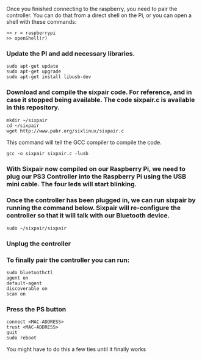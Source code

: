 Once you finished connecting to the raspberry, you need to pair the controller. You can do that from a direct shell on the Pi, or you can open a shell with these commands:
```
>> r = raspberrypi
>> openShell(r)
```
### Update the PI and add necessary libraries.
```
sudo apt-get update
sudo apt-get upgrade
sudo apt-get install libusb-dev
```
### Download and compile the sixpair code. For reference, and in case it stopped being available. The code sixpair.c is available in this repository.
```
mkdir ~/sixpair
cd ~/sixpair
wget http://www.pabr.org/sixlinux/sixpair.c
```
This command will tell the GCC compiler to compile the code.
```
gcc -o sixpair sixpair.c -lusb
```
### With Sixpair now compiled on our Raspberry Pi, we need to plug our PS3 Controller into the Raspberry Pi using the USB mini cable. The four leds will start blinking.
### Once the controller has been plugged in, we can run sixpair by running the command below. Sixpair will re-configure the controller so that it will talk with our Bluetooth device.
```
sudo ~/sixpair/sixpair
```
### Unplug the controller
### To finally pair the controller you can run:
```
sudo bluetoothctl
agent on
default-agent
discoverable on
scan on
```
### Press the PS button
```
connect <MAC-ADDRESS>
trust <MAC-ADDRESS>
quit
sudo reboot
```
You might have to do this a few ties until it finally works
